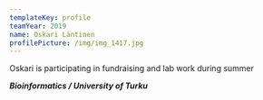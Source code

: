 ```yaml
---
templateKey: profile
teamYear: 2019
name: Oskari Läntinen
profilePicture: /img/img_1417.jpg
---
```



Oskari is participating in fundraising and lab work during summer

_**Bioinformatics / University of Turku**_
